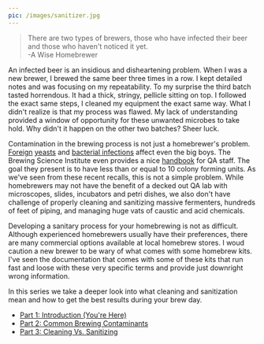 ```yaml
---
pic: /images/sanitizer.jpg
---
```

> There are two types of brewers, those who have infected their beer and those who haven't noticed it yet.  
> -A Wise Homebrewer

An infected beer is an insidious and disheartening problem.  When I was a new brewer, I brewed the same beer three times in a row.  I kept detailed notes and was focusing on my repeatability.  To my surprise the third batch tasted horrendous.  It had a thick, stringy, pellicle sitting on top.  I followed the exact same steps, I cleaned my equipment the exact same way.  What I didn't realize is that my process was flawed.  My lack of understanding provided a window of opportunity for these unwanted microbes to take hold.  Why didn't it happen on the other two batches? Sheer luck.

Contamination in the brewing process is not just a homebrewer's problem.  [Foreign](http://revbrew.com/whats-new/detail/ale-product-withdrawal-10-17-2016)  [yeasts](http://www.denverpost.com/2016/09/12/left-hand-brewing-recalls-milk-stout-nitro/) and [bacterial infections](http://www.chicagobusiness.com/article/20160715/BLOGS09/160719858) affect even the big boys.  The Brewing Science Institute even provides a nice [handbook](http://www.brewingscience.com/PDF/BSI_brewers_lab_handbook.pdf) for QA staff.  The goal they present is to have less than or equal to 10 colony forming units.  As we've seen from these recent recalls, this is not a simple problem.  While homebrewers may not have the benefit of a decked out QA lab with microscopes, slides, incubators and petri dishes, we also don't have challenge of properly cleaning and sanitizing massive fermenters, hundreds of feet of piping, and managing huge vats of caustic and acid chemicals.

Developing a sanitary process for your homebrewing is not as difficult.  Although experienced homebrewers usually have their preferences, there are many commercial options available at local homebrew stores.   I woud caution a new brewer to be wary of what comes with some homebrew kits.  I've seen the documentation that comes with some of these kits that run fast and loose with these very specific terms and provide just downright wrong information.

In this series we take a deeper look into what cleaning and sanitization mean and how to get the best results during your brew day.


- [Part 1: Introduction (You're Here)](#)
- [Part 2: Common Brewing Contaminants](#)
- [Part 3: Cleaning Vs. Sanitizing](#)
